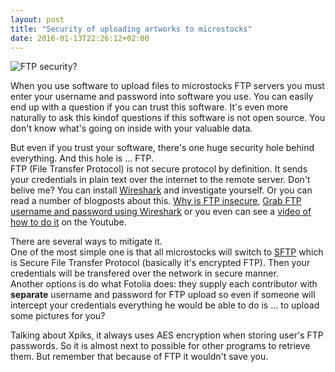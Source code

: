 ```yaml
---
layout: post
title: "Security of uploading artworks to microstocks"
date: 2016-01-13T22:26:12+02:00
---
```


<img alt="FTP security?" src="{{site.url}}/images/globe2.jpg" class="small-12 large-8" />
<article class="row">

  <section class="small-12 large-8 columns page-content">

<p>When you use software to upload files to microstocks FTP servers you must enter your username and password into software you use. You can easily end up with a question if you can trust this software. It's even more naturally to ask this kindof questions if this software is not open source. You don't know what's going on inside with your valuable data.</p>

<p>But even if you trust your software, there's one huge security hole behind everything. And this hole is ... FTP.<br />
FTP (File Transfer Protocol) is not secure protocol by definition. It sends your credentials in plain text over the internet to the remote server. Don't belive me? You can install <a href="https://www.wireshark.org/">Wireshark</a> and investigate yourself. Or you can read a number of blogposts about this. <a href="http://engineering.deccanhosts.com/2013/02/why-is-ftp-insecure.html">Why is FTP insecure</a>, <a href="http://fixmyitsystem.com/2010/09/grab-ftp-username-and-password-using.html">Grab FTP username and password using Wireshark</a> or you even can see a <a href="https://www.youtube.com/watch?v=qdo6XtFrEvo">video of how to do it</a> on the Youtube.</p>

<p>There are several ways to mitigate it.<br />
One of the most simple one is that all microstocks will switch to <a href="https://en.wikipedia.org/wiki/SSH_File_Transfer_Protocol">SFTP</a> which is Secure File Transfer Protocol (basically it's encrypted FTP). Then your credentials will be transfered over the network in secure manner.<br />
Another options is do what Fotolia does: they supply each contributor with <strong>separate</strong> username and password for FTP upload so even if someone will intercept your credentials everything he would be able to do is ... to upload some pictures for you?</p>

<p>Talking about Xpiks, it always uses AES encryption when storing user's FTP passwords. So it is almost next to possible for other programs to retrieve them. But remember that because of FTP it wouldn't save you.</p>

</section>

</article>